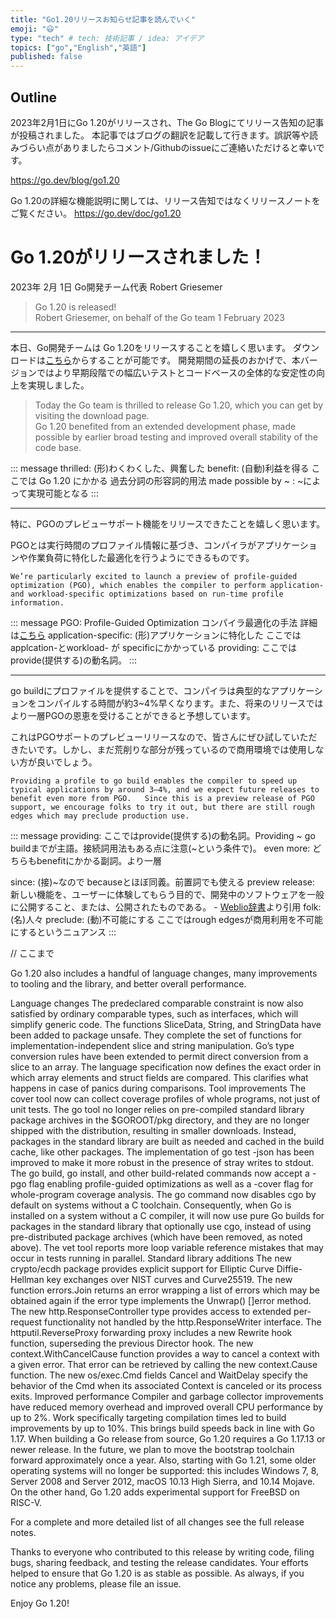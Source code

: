 ```yaml
---
title: "Go1.20リリースお知らせ記事を読んでいく"
emoji: "😃"
type: "tech" # tech: 技術記事 / idea: アイデア
topics: ["go","English","英語"]
published: false
---
```


## Outline
2023年2月1日にGo 1.20がリリースされ、The Go Blogにてリリース告知の記事が投稿されました。
本記事ではブログの翻訳を記載して行きます。誤訳等や読みづらい点がありましたらコメント/Githubのissueにご連絡いただけると幸いです。

https://go.dev/blog/go1.20

Go 1.20の詳細な機能説明に関しては、リリース告知ではなくリリースノートをご覧ください。
https://go.dev/doc/go1.20



# Go 1.20がリリースされました！
2023年 2月 1日 
Go開発チーム代表 Robert Griesemer


> Go 1.20 is released!  
> Robert Griesemer, on behalf of the Go team
1 February 2023


---

本日、Go開発チームは Go 1.20をリリースすることを嬉しく思います。
ダウンロードは[こちら](https://go.dev/dl/)からすることが可能です。
開発期間の延長のおかげで、本バージョンではより早期段階での幅広いテストとコードベースの全体的な安定性の向上を実現しました。


> Today the Go team is thrilled to release Go 1.20, which you can get by visiting the download page.  
> Go 1.20 benefited from an extended development phase, made possible by earlier broad testing and improved overall stability of the code base.


::: message
thrilled: (形)わくわくした、興奮した
benefit: (自動)利益を得る ここでは Go 1.20 にかかる 過去分詞の形容詞的用法
made possible by ~ : ~によって実現可能となる
:::

---

特に、PGOのプレビューサポート機能をリリースできたことを嬉しく思います。

PGOとは実行時間のプロファイル情報に基づき、コンパイラがアプリケーションや作業負荷に特化した最適化を行うようにできるものです。

`
We’re particularly excited to launch a preview of profile-guided optimization (PGO), which enables the compiler to perform application- and workload-specific optimizations based on run-time profile information.
`

::: message
PGO: Profile-Guided Optimization コンパイラ最適化の手法 詳細は[こちら](https://go.dev/doc/pgo)
application-specific: (形)アプリケーションに特化した ここではapplcation-とworkload- が specificにかかっている
providing: ここではprovide(提供する)の動名詞。
:::

---

go buildにプロファイルを提供することで、コンパイラは典型的なアプリケーションをコンパイルする時間が約3~4%早くなります。また、将来のリリースではより一層PGOの恩恵を受けることができると予想しています。

これはPGOサポートのプレビューリリースなので、皆さんにぜひ試していただきたいです。しかし、まだ荒削りな部分が残っているので商用環境では使用しない方が良いでしょう。


`
Providing a profile to go build enables the compiler to speed up typical applications by around 3–4%, and we expect future releases to benefit even more from PGO.  
Since this is a preview release of PGO support, we encourage folks to try it out, but there are still rough edges which may preclude production use.
`

::: message
providing: ここではprovide(提供する)の動名詞。Providing ~ go buildまでが主語。接続詞用法もある点に注意(~という条件で)。
even more: どちらもbenefitにかかる副詞。より一層

since: (接)~なので becauseとほぼ同義。前置詞でも使える
preview release: 新しい機能を、ユーザーに体験してもらう目的で、開発中のソフトウェアを一般に公開すること、または、公開されたものである。 - [Weblio辞書](https://www.weblio.jp/content/preview+release)より引用
folk: (名)人々 
preclude: (動)不可能にする ここではrough edgesが商用利用を不可能にするというニュアンス 
:::


// ここまで


 

Go 1.20 also includes a handful of language changes, many improvements to tooling and the library, and better overall performance.

Language changes
The predeclared comparable constraint is now also satisfied by ordinary comparable types, such as interfaces, which will simplify generic code.
The functions SliceData, String, and StringData have been added to package unsafe. They complete the set of functions for implementation-independent slice and string manipulation.
Go’s type conversion rules have been extended to permit direct conversion from a slice to an array.
The language specification now defines the exact order in which array elements and struct fields are compared. This clarifies what happens in case of panics during comparisons.
Tool improvements
The cover tool now can collect coverage profiles of whole programs, not just of unit tests.
The go tool no longer relies on pre-compiled standard library package archives in the $GOROOT/pkg directory, and they are no longer shipped with the distribution, resulting in smaller downloads. Instead, packages in the standard library are built as needed and cached in the build cache, like other packages.
The implementation of go test -json has been improved to make it more robust in the presence of stray writes to stdout.
The go build, go install, and other build-related commands now accept a -pgo flag enabling profile-guided optimizations as well as a -cover flag for whole-program coverage analysis.
The go command now disables cgo by default on systems without a C toolchain. Consequently, when Go is installed on a system without a C compiler, it will now use pure Go builds for packages in the standard library that optionally use cgo, instead of using pre-distributed package archives (which have been removed, as noted above).
The vet tool reports more loop variable reference mistakes that may occur in tests running in parallel.
Standard library additions
The new crypto/ecdh package provides explicit support for Elliptic Curve Diffie-Hellman key exchanges over NIST curves and Curve25519.
The new function errors.Join returns an error wrapping a list of errors which may be obtained again if the error type implements the Unwrap() []error method.
The new http.ResponseController type provides access to extended per-request functionality not handled by the http.ResponseWriter interface.
The httputil.ReverseProxy forwarding proxy includes a new Rewrite hook function, superseding the previous Director hook.
The new context.WithCancelCause function provides a way to cancel a context with a given error. That error can be retrieved by calling the new context.Cause function.
The new os/exec.Cmd fields Cancel and WaitDelay specify the behavior of the Cmd when its associated Context is canceled or its process exits.
Improved performance
Compiler and garbage collector improvements have reduced memory overhead and improved overall CPU performance by up to 2%.
Work specifically targeting compilation times led to build improvements by up to 10%. This brings build speeds back in line with Go 1.17.
When building a Go release from source, Go 1.20 requires a Go 1.17.13 or newer release. In the future, we plan to move the bootstrap toolchain forward approximately once a year. Also, starting with Go 1.21, some older operating systems will no longer be supported: this includes Windows 7, 8, Server 2008 and Server 2012, macOS 10.13 High Sierra, and 10.14 Mojave. On the other hand, Go 1.20 adds experimental support for FreeBSD on RISC-V.

For a complete and more detailed list of all changes see the full release notes.

Thanks to everyone who contributed to this release by writing code, filing bugs, sharing feedback, and testing the release candidates. Your efforts helped to ensure that Go 1.20 is as stable as possible. As always, if you notice any problems, please file an issue.

Enjoy Go 1.20!
